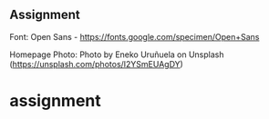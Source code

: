 ## Assignment


Font: Open Sans - https://fonts.google.com/specimen/Open+Sans

Homepage Photo: Photo by Eneko Uruñuela on Unsplash (https://unsplash.com/photos/I2YSmEUAgDY)



# assignment
